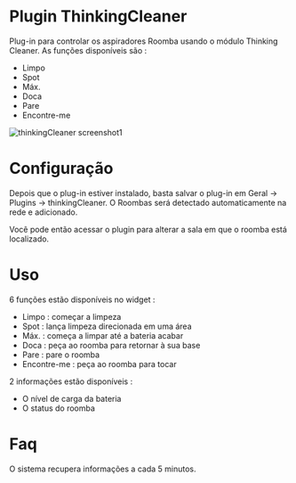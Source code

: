 # Plugin ThinkingCleaner 

Plug-in para controlar os aspiradores Roomba usando o módulo Thinking Cleaner. As funções disponíveis são : 

- Limpo 
- Spot
- Máx. 
- Doca 
- Pare 
- Encontre-me

![thinkingCleaner screenshot1](../images/thinkingCleaner_screenshot1.png)

# Configuração 

Depois que o plug-in estiver instalado, basta salvar o plug-in em Geral → Plugins → thinkingCleaner. O Roombas será detectado automaticamente na rede e adicionado.

Você pode então acessar o plugin para alterar a sala em que o roomba está localizado.

# Uso 

6 funções estão disponíveis no widget : 

- Limpo : começar a limpeza 
- Spot : lança limpeza direcionada em uma área 
- Máx. : começa a limpar até a bateria acabar 
- Doca : peça ao roomba para retornar à sua base 
- Pare : pare o roomba 
- Encontre-me : peça ao roomba para tocar

2 informações estão disponíveis : 

- O nível de carga da bateria 
- O status do roomba

# Faq 

O sistema recupera informações a cada 5 minutos.

